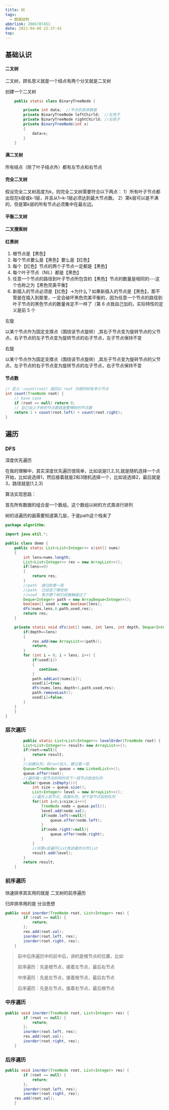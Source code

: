 ```yaml
---
title: 树
tags:
  - 数据结构
abbrlink: 2065787451
date: 2021-04-08 22:37:43
top:
---
```


## 基础认识

#### 二叉树

二叉树，顾名思义就是一个结点有两个分叉就是二叉树

创建一个二叉树

```Java
    public static class BinaryTreeNode {

        private int data;  //节点的具体数据
        private BinaryTreeNode leftChirld;  //左孩子
        private BinaryTreeNode rightChirld; //右孩子
        private BinaryTreeNode(int x)
        {
            data=x;
        }
    }
```

#### 满二叉树

所有结点（除了叶子结点外）都有左节点和右节点

#### 完全二叉树

假设完全二叉树高度为k，则完全二叉树需要符合以下两点：
 1）所有叶子节点都出现在k层或k-1层，并且从1~k-1层必须达到最大节点数。
 2）第k层可以是不满的，但是第k层的所有节点必须集中在最左边。

#### 平衡二叉树

#### 二叉搜索树

#### 红黑树

1. 根节点是【黑色】
2. 每个节点要么是【黑色】要么是【红色】
3. 每个【红色】节点的两个子节点一定都是【黑色】
4. 每个叶子节点（NIL）都是【黑色】
5. 任意一个节点的路径到叶子节点所包含的【黑色】节点的数量是相同的---这个也称之为【黑色完美平衡】
6. 新插入的节点必须是【红色】->为什么？如果新插入的节点是【黑色】，那不管是在插入到那里，一定会破坏黑色完美平衡的，因为任意一个节点的路径到叶子节点的黑色节点的数量肯定不一样了（第 6 点我自己加的，实际特性的定义是前 5 个

左旋

以某个节点作为固定支撑点（围绕该节点旋转）,其右子节点变为旋转节点的父节点，右子节点的左子节点变为旋转节点的右子节点，左子节点保持不变

右旋

以某个节点作为固定支撑点（围绕该节点旋转）,其左子节点变为旋转节点的父节点，左子节点的右子节点变为旋转节点的左子节点，右子节点保持不变

#### 节点数

```Java
// 定义：count(root) 返回以 root 为根的树有多少节点
int count(TreeNode root) {
    // base case
    if (root == null) return 0;
    // 自己加上子树的节点数就是整棵树的节点数
    return 1 + count(root.left) + count(root.right);
}
```

## 遍历

### DFS

深度优先遍历

在我的理解中，其实深度优先遍历很简单，比如说是[1,2,3],就是随机选择一个点开始，比如说选择1，然后接着就是2和3随机选择一个，比如说选择2，最后就是3，路径就是[1,2,3]

算法实现思路：

首先所有数据的组合是一个数组，这个数组以树的方式类进行排列

树的话遍历的画需要知道第几层，于是path这个栈来了

```Java
package algorithm;

import java.util.*;

public class demo {
    public static List<List<Integer>> s(int[] nums)
    {
        int lens=nums.length;
        List<List<Integer>> res = new ArrayList<>();
        if(lens==0)
        {
            return res;
        }
        //path  递归到第一层
        //path  已经选了哪些树
        //used  表示哪个树已经被触碰过了
        Deque<Integer> path = new ArrayDeque<Integer>();
        boolean[] used = new boolean[lens];
        dfs(nums,lens,0,path,used,res);
        return res;
    }

    private static void dfs(int[] nums, int lens, int depth, Deque<Integer> path, boolean[] used, List<List<Integer>> res) {
        if(depth==lens)
        {
            res.add(new ArrayList<>(path));
            return;
        }
        for (int i = 0; i < lens; i++) {
            if(used[i])
            {
               continue;
            }
            path.addLast(nums[i]);
            used[i]=true;
            dfs(nums,lens,depth+1,path,used,res);
            path.removeLast();
            used[i]=false;
        }
    }
    }
}
```

### 层次遍历

```java
        public static List<List<Integer>> levelOrder(TreeNode root) {
        List<List<Integer>> result= new ArrayList<>();
        if(root==null){
            return result;
        }
        //创建队列，将root加入，建立第一层
        Queue<TreeNode> queue = new LinkedList<>();
        queue.offer(root);
        //遍历每一层节点的同时将下一层节点放进队列
        while(!queue.isEmpty()){
            int size = queue.size();
            List<Integer> level = new ArrayList<>();
            //遍历上层节点，拓展队列，将下层节点加到队列
            for(int i=0;i<size;i++){
                TreeNode node = queue.poll();
                level.add(node.val);
                if(node.left!=null){
                    queue.offer(node.left);
                }
                if(node.right!=null){
                    queue.offer(node.right);
                }
            }
            //将第x层遍历list放进最终大的list
            result.add(level);    
        }
        return result;
    }
```

### 前序遍历

快速排序其实用的就是 二叉树的前序遍历

归并排序用的是 分治思想

```java
public void inorder(TreeNode root, List<Integer> res) {
        if (root == null) {
            return;
        };
        res.add(root.val);
        inorder(root.left, res);
        inorder(root.right, res);
    }
```



> 前中后序遍历中的前中后，讲的是根节点的位置，比如
>
> 前序遍历：先是根节点，接着左节点，最后右节点
>
> 中序遍历：先是左节点，接着根节点，最后右节点
>
> 后序遍历：先是左节点，接着右节点，最后根节点

### 中序遍历

```java
public void inorder(TreeNode root, List<Integer> res) {
        if (root == null) {
            return;
        };
        inorder(root.left, res);
        res.add(root.val);
        inorder(root.right, res);
    }
```



### 后序遍历

```java
public void inorder(TreeNode root, List<Integer> res) {
        if (root == null) {
            return;
        };
        inorder(root.left, res);
        inorder(root.right, res);
    res.add(root.val);
    }
```

